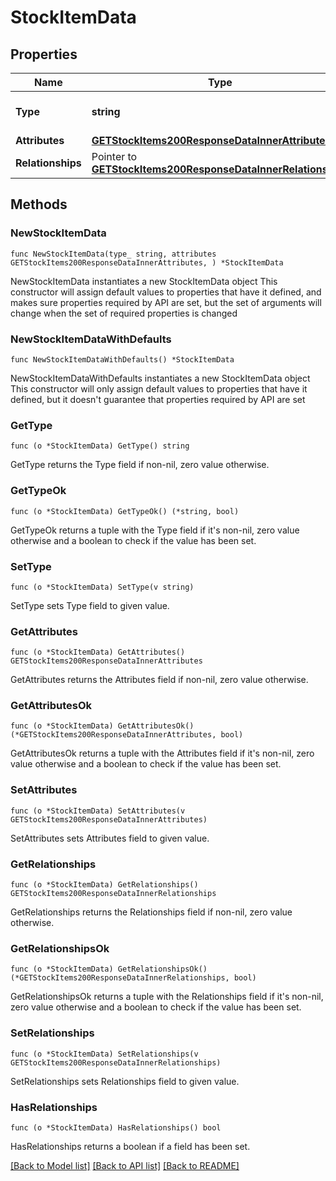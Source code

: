 # StockItemData

## Properties

Name | Type | Description | Notes
------------ | ------------- | ------------- | -------------
**Type** | **string** | The resource&#39;s type | [default to "stock_items"]
**Attributes** | [**GETStockItems200ResponseDataInnerAttributes**](GETStockItems200ResponseDataInnerAttributes.md) |  | 
**Relationships** | Pointer to [**GETStockItems200ResponseDataInnerRelationships**](GETStockItems200ResponseDataInnerRelationships.md) |  | [optional] 

## Methods

### NewStockItemData

`func NewStockItemData(type_ string, attributes GETStockItems200ResponseDataInnerAttributes, ) *StockItemData`

NewStockItemData instantiates a new StockItemData object
This constructor will assign default values to properties that have it defined,
and makes sure properties required by API are set, but the set of arguments
will change when the set of required properties is changed

### NewStockItemDataWithDefaults

`func NewStockItemDataWithDefaults() *StockItemData`

NewStockItemDataWithDefaults instantiates a new StockItemData object
This constructor will only assign default values to properties that have it defined,
but it doesn't guarantee that properties required by API are set

### GetType

`func (o *StockItemData) GetType() string`

GetType returns the Type field if non-nil, zero value otherwise.

### GetTypeOk

`func (o *StockItemData) GetTypeOk() (*string, bool)`

GetTypeOk returns a tuple with the Type field if it's non-nil, zero value otherwise
and a boolean to check if the value has been set.

### SetType

`func (o *StockItemData) SetType(v string)`

SetType sets Type field to given value.


### GetAttributes

`func (o *StockItemData) GetAttributes() GETStockItems200ResponseDataInnerAttributes`

GetAttributes returns the Attributes field if non-nil, zero value otherwise.

### GetAttributesOk

`func (o *StockItemData) GetAttributesOk() (*GETStockItems200ResponseDataInnerAttributes, bool)`

GetAttributesOk returns a tuple with the Attributes field if it's non-nil, zero value otherwise
and a boolean to check if the value has been set.

### SetAttributes

`func (o *StockItemData) SetAttributes(v GETStockItems200ResponseDataInnerAttributes)`

SetAttributes sets Attributes field to given value.


### GetRelationships

`func (o *StockItemData) GetRelationships() GETStockItems200ResponseDataInnerRelationships`

GetRelationships returns the Relationships field if non-nil, zero value otherwise.

### GetRelationshipsOk

`func (o *StockItemData) GetRelationshipsOk() (*GETStockItems200ResponseDataInnerRelationships, bool)`

GetRelationshipsOk returns a tuple with the Relationships field if it's non-nil, zero value otherwise
and a boolean to check if the value has been set.

### SetRelationships

`func (o *StockItemData) SetRelationships(v GETStockItems200ResponseDataInnerRelationships)`

SetRelationships sets Relationships field to given value.

### HasRelationships

`func (o *StockItemData) HasRelationships() bool`

HasRelationships returns a boolean if a field has been set.


[[Back to Model list]](../README.md#documentation-for-models) [[Back to API list]](../README.md#documentation-for-api-endpoints) [[Back to README]](../README.md)


